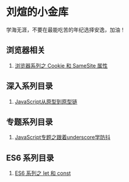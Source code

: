 # 刘煊的小金库

学海无涯，不要在最能吃苦的年纪选择安逸，加油！

## 浏览器相关

1. [浏览器系列之 Cookie 和 SameSite 属性](https://github.com/mqyqingfeng/Blog/issues/157)

## 深入系列目录

1. [JavaScript从原型到原型链](https://github.com/mqyqingfeng/Blog/issues/2)

## 专题系列目录

1. [JavaScript专题之跟着underscore学防抖](https://github.com/mqyqingfeng/Blog/issues/22)

## ES6 系列目录

1. [ES6 系列之 let 和 const](https://github.com/mqyqingfeng/Blog/issues/82)
